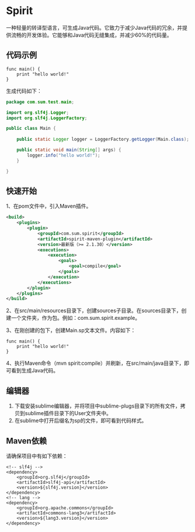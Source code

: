 # Spirit

一种轻量的转译型语言，可生成Java代码。它致力于减少Java代码的冗余，并提供流畅的开发体验。它能够和Java代码无缝集成，并减少60%的代码量。

## 代码示例

```
func main() {
    print "hello world!"
}
```

生成代码如下：

```java
package com.sum.test.main;

import org.slf4j.Logger;
import org.slf4j.LoggerFactory;

public class Main {
    
    public static Logger logger = LoggerFactory.getLogger(Main.class);

    public static void main(String[] args) {
        logger.info("hello world!");
    }

}  
```

## 快速开始

1、在pom文件中，引入Maven插件。

```xml
<build>
	<plugins>
		<plugin>
			<groupId>com.sum.spirit</groupId>
			<artifactId>spirit-maven-plugin</artifactId>
			<version>最新版（>= 2.1.30）</version>
			<executions>
				<execution>
					<goals>
						<goal>compile</goal>
					</goals>
				</execution>
			</executions>
		</plugin>
	</plugins>
</build>
```

2、在src/main/resources目录下，创建sources子目录。在sources目录下，创建一个文件夹，作为包。例如：com.sum.spirit.example。

3、在刚创建的包下，创建Main.sp文本文件。内容如下：

```
func main() {
    print "hello world!"
}
```

4、执行Maven命令（mvn spirit:compile）并刷新，在src/main/java目录下，即可看到生成Java代码。

## 编辑器

1. 下载安装sublime编辑器，并将项目中sublime-plugs目录下的所有文件，拷贝到sublime插件目录下的User文件夹中。
2. 在sublime中打开后缀名为sp的文件，即可看到代码样式。

## Maven依赖

请确保项目中有如下依赖：

```
<!-- slf4j -->
<dependency>
	<groupId>org.slf4j</groupId>
	<artifactId>slf4j-api</artifactId>
	<version>${slf4j.version}</version>
</dependency>
<!-- lang -->
<dependency>
	<groupId>org.apache.commons</groupId>
	<artifactId>commons-lang3</artifactId>
	<version>${lang3.version}</version>
</dependency>
```

